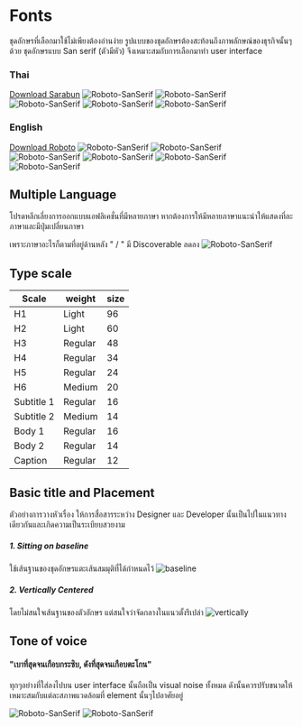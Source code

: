Fonts
==========
ชุดอักษรที่เลือกมาใช้ไม่เพียงต้องอ่านง่าย รูปแบบของชุดอักษรต้องสะท้อนถึงภาพลักษณ์ของธุรกิจนั้นๆด้วย ชุดอักษรแบบ San serif (ตัวมีหัว) จึงเหมาะสมกับการเลือกมาทำ user interface 

### Thai

[Download Sarabun](https://fonts.google.com/specimen/Sarabun)
![Roboto-SanSerif](images/visual-font/Fontthai-Fontselection.png)
![Roboto-SanSerif](images/visual-font/Fontthai-title.png)
![Roboto-SanSerif](images/visual-font/Fontthai-Body.png)
![Roboto-SanSerif](images/visual-font/Fontthai-ToneOfVoice.png)
![Roboto-SanSerif](images/visual-font/Fontthai-interface.png)

### English
[Download Roboto](https://fonts.google.com/specimen/Roboto)
![Roboto-SanSerif](images/visual-font/Fonteng-fontSelection.png)
![Roboto-SanSerif](images/visual-font/Fonteng-title.png)
![Roboto-SanSerif](images/visual-font/Fonteng-Body.png)
![Roboto-SanSerif](images/visual-font/Fonteng-toneOfVoice-List.png)
![Roboto-SanSerif](images/visual-font/Fonteng-toneOfVoice.png)
![Roboto-SanSerif](images/visual-font/Fonteng-interface.png)

## Multiple Language
โปรดหลีกเลี่ยงการออกแบบแอฟลิเคชั่นที่มีหลายภาษา หากต้องการให้มีหลายภาษาแนะนำให้แสดงที่ละภาษาและมีปุ่มเปลี่ยนภาษา

เพราะภาษาอะไรก็ตามที่อยู่ด้านหลัง " / " มี Discoverable ลดลง
![Roboto-SanSerif](images/visual-font/MultiLanguage-dont.png)




## Type scale

| Scale       | weight      | size        |
| ----------- | ----------- | ----------- |
| H1          | Light       | 96          |
| H2          | Light       | 60          |
| H3          | Regular     | 48          |
| H4          | Regular     | 34          |
| H5          | Regular     | 24          |
| H6          | Medium      | 20          |
| Subtitle 1  | Regular     | 16          |
| Subtitle 2  | Medium      | 14          |
| Body 1      | Regular     | 16          |
| Body 2      | Regular     | 14          |
| Caption     | Regular     | 12          |

## Basic title and Placement
ตัวอย่างการวางหัวเรื่อง ให้การสื่อสารระหว่าง Designer และ Developer นั้นเป็นไปในแนวทางเดียวกันและเกิดความเป็นระเบียบสวยงาม

##### 1. Sitting on baseline
ใช้เส้นฐานของชุดอักษรแตะเส้นสมมุติที่ได้กำหนดไว้
![baseline](images/visual-font/04.jpg)

##### 2. Vertically Centered
โดยไม่สนใจเส้นฐานของตัวอักษร แต่สนใจว่าจัดกลางในแนวตั้งรึเปล่า
![vertically](images/visual-font/05.jpg)


## Tone of voice
#### "เบาที่สุดจนเกือบกระซิบ, ดังที่สุดจนเกือบตะโกน"
ทุกๆอย่างที่ใส่ลงไปบน user interface นั้นถือเป็น visual noise ทั้งหมด ดังนั้นควรปรับขนาดให้เหมาะสมกับแต่ละสภาพแวดล้อมที่ element นั้นๆไปอาศัยอยู่

![Roboto-SanSerif](images/visual-font/Fontthai-ToneOfVoice.png)
![Roboto-SanSerif](images/visual-font/Fontthai-ToneOfVoice-List.png)